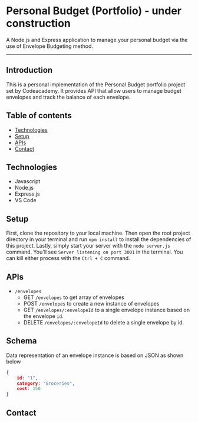 # Personal Budget (Portfolio) - under construction

A Node.js and Express application to manage your personal budget via the use of Envelope Budgeting method.

---
## Introduction

This is a personal implementation of the Personal Budget portfolio project set by Codeacademy. It provides API that allow users to manage budget envelopes and track the balance of each envelope.

## Table of contents
* [Technologies](#technologies)
* [Setup](#setup)
* [APIs](#apis)
* [Contact](#contact)

## Technologies
* Javascript
* Node.js
* Express.js
* VS Code

## Setup

First, clone the repository to your local machine. Then open the root project directory in your terminal and run `npm install` to install the dependencies of this project. Lastly, simply start your server with the `node server.js` command. You'll see `Server listening on port 3001` in the terminal. You can kill either process with the `Ctrl + C` command.

## APIs

- `/envelopes`
    - GET `/envelopes` to get array of envelopes
    - POST `/envelopes` to create a new instance of envelopes
    - GET `/envelopes/:envelopeId` to a single envelope instance based on the envelope `id`.
    - DELETE `/envelopes/:envelopeId` to delete a single envelope by id.

## Schema

Data representation of an envelope instance is based on JSON as shown below

```json
{
    id: "1",
    category: "Groceries",
    cost: 150
}
```
## Contact

